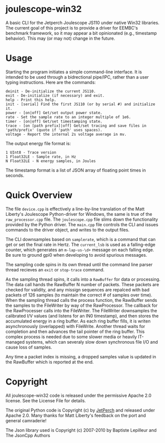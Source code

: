 # joulescope-win32

A basic CLI for the Jetperch Joulescope JS110 under native Win32 libraries. The current goal of this project is to provide a driver for EEMBC's benchmark framework, so it may appear a bit opinionated (e.g., timestamp behavior). This may (or may not) change in the future.

# Usage

Starting the program initiates a simple command-line interface. It is intended to be used through a bidrectional pipe/IPC, rather than a user typing instructions. Here are the commands:

```
deinit - De-initialize the current JS110.
exit - De-initialize (if necessary) and exit.
help - Print this help.
init - [serial] Find the first JS110 (or by serial #) and initialize it.
power - [on|off] Get/set output power state.
rate - Set the sample rate to an integer multiple of 1e6.
timer - [on|off] Get/set timestamping state.
trace - [on [path prefix]|off] Get/set tracing and save files in 'path/prefix' (quote if 'path' uses spaces).
voltage - Report the internal 2s voltage average in mv.
```

The output energy file format is:
~~~
1 UInt8 - Trace version
1 Float32LE - Sample rate, in Hz
N Float32LE - N energy samples, in Joules
~~~

The timestamp format is a list of JSON array of floating point times in seconds.

# Quick Overview

The file `device.cpp` is effectively a line-by-line translation of the Matt Liberty's Joulescope Python-driver for Windows, the same is true of the `raw_processor.cpp` file. The `joulescope.cpp` file slims down the functionality provided by the Python driver. The `main.cpp` file controls the CLI and issues commands to the driver object, and writes to the output files.

The CLI downsamples based on `samplerate`, which is a command that can get or set the final rate in Hertz. The `current_lsb` is used as a falling-edge counter, which generates an `m-lap-us-\d+` message on each falling edge. Be sure to ground gpi0 when developing to avoid spurious messages.

The sampling code spins in its own thread until the command line parser thread recieves an `exit` or `stop-trace` command.

As the sampling thread spins, it calls into a `RawBuffer` for data or processing. The data call hands the RawBuffer N number of packets. These packets are checked for validity, and any missign sequences are repalced with bad packets of 126 samples (to maintain the correct # of samples over time). When the sampling thread calls the process function, the RawBuffer sends the samples to the FileWriter by way of the RawProcessor. The callback for the RawProcesser calls into the FileWriter. The FileWriter downsamples the calibrated I/V values (and listens for an IN0 timestamp), and then stores the accumulated energy in a ring buffer. As each ring buffer fills, it is writen asynchronously (overlapped) with FileWrite. Another thread waits for completion and then advances the tail pointer of the ring buffer. This complex process is needed due to some slower media or heavily IT-managed systems, which can severaly slow down synchronous file I/O and cause loss of samples.

Any time a packet index is missing, a dropped samples value is updated in the RawBuffer which is reported at the end.

# Copyright

All joulescope-win32 code is released under the permissive Apache 2.0 license. See the License File for details.

The original Python code is Copyright (c) by [JetPerch](https://github.com/jetperch/pyjoulescope) and released under Apache 2.0. Many thanks for Matt Liberty's feedback on the port and general camraderie!

The Json library used is Copyright (c) 2007-2010 by Baptiste Lepilleur and The JsonCpp Authors

